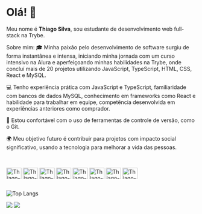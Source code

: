 # Olá! 👋

Meu nome é **Thiago Silva**, sou estudante de desenvolvimento web full-stack na Trybe. 

Sobre mim:
   🎓 Minha paixão pelo desenvolvimento de software surgiu de forma instantânea e intensa, iniciando minha jornada com um curso intensivo na Alura e aperfeiçoando minhas habilidades na Trybe, onde concluí mais de 20 projetos utilizando JavaScript, TypeScript, HTML, CSS, React e MySQL.

  💻 Tenho experiência prática com JavaScript e TypeScript, familiaridade com bancos de dados MySQL, conhecimento em frameworks como React e habilidade para trabalhar em equipe, competência desenvolvida em experiências anteriores como comprador.

  🔧 Estou confortável com o uso de ferramentas de controle de versão, como o Git.

  🌍 Meu objetivo futuro é contribuir para projetos com impacto social significativo, usando a tecnologia para melhorar a vida das pessoas.
  
##

<div style="display: inline_block"><br>  

   <img align="center" alt="Thiago-TypeScript" height="30" width="40" src="https://cdn.jsdelivr.net/gh/devicons/devicon@latest/icons/typescript/typescript-original.svg" />
   
   <img align="center" alt="Thiago-Js" height="30" width="40" src="https://cdn.jsdelivr.net/gh/devicons/devicon/icons/javascript/javascript-original.svg" /> 

   <img align="center" alt="Thiago-React" height="30" width="40" src="https://cdn.jsdelivr.net/gh/devicons/devicon@latest/icons/react/react-original.svg" />
            
   <img align="center" alt="Thiago-Git" height="30" width="40" src="https://cdn.jsdelivr.net/gh/devicons/devicon/icons/git/git-original.svg" />   
   
   <img align="center" alt="Thiago-Github" height="30" width="40" src="https://cdn.jsdelivr.net/gh/devicons/devicon/icons/github/github-original.svg" />

  <img align="center" alt="Thiago-CSS" height="30" width="40" src="https://cdn.jsdelivr.net/gh/devicons/devicon/icons/css3/css3-original.svg" />  
       
   <img align="center" alt="Thiago-Html" height="30" width="40" src="https://cdn.jsdelivr.net/gh/devicons/devicon/icons/html5/html5-original.svg" />          
   
   <img align="center" alt="Thiago-Sql" height="30" width="40" src="https://cdn.jsdelivr.net/gh/devicons/devicon/icons/mysql/mysql-original.svg" />
   
</div>

##
   ![Top Langs](https://github-readme-stats.vercel.app/api/top-langs/?username=thiagosilva-tech&layout=compact&theme=dracula)

<div>
  <a href="mailto:thiagohenriquedasilva042@gmail.com" target="_blank"><img src="https://img.shields.io/badge/Gmail-D14836?style=for-the-badge&logo=gmail&logoColor=white" target="_blank"></a> 
  <a href="https://www.linkedin.com/in/thiagosilva-tech/" target="_blank"><img src="https://img.shields.io/badge/-LinkedIn-%230077B5?style=for-the-badge&logo=linkedin&logoColor=white" target="_blank"></a> 
</div>
